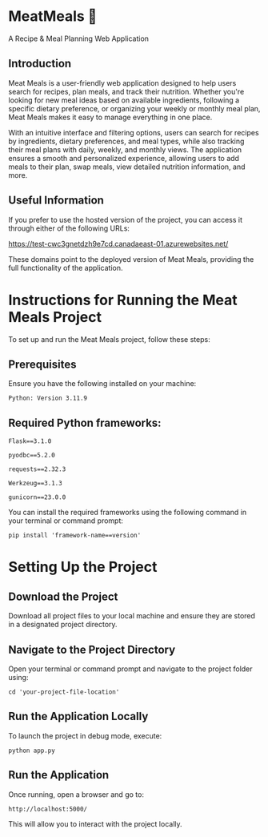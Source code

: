 # MeatMeals 🍖

A Recipe & Meal Planning Web Application

## Introduction

Meat Meals is a user-friendly web application designed to help users search for recipes, plan meals, and track their nutrition. Whether you're looking for new meal ideas based on available ingredients, following a specific dietary preference, or organizing your weekly or monthly meal plan, Meat Meals makes it easy to manage everything in one place.

With an intuitive interface and filtering options, users can search for recipes by ingredients, dietary preferences, and meal types, while also tracking their meal plans with daily, weekly, and monthly views. The application ensures a smooth and personalized experience, allowing users to add meals to their plan, swap meals, view detailed nutrition information, and more.

## Useful Information

If you prefer to use the hosted version of the project, you can access it through either of the following URLs:

https://test-cwc3gnetdzh9e7cd.canadaeast-01.azurewebsites.net/

These domains point to the deployed version of Meat Meals, providing the full functionality of the application.

# Instructions for Running the Meat Meals Project

To set up and run the Meat Meals project, follow these steps:

##  Prerequisites
Ensure you have the following installed on your machine:

```
Python: Version 3.11.9
```

## Required Python frameworks:

```
Flask==3.1.0

pyodbc==5.2.0

requests==2.32.3

Werkzeug==3.1.3

gunicorn==23.0.0
```

You can install the required frameworks using the following command in your terminal or command prompt:

```
pip install 'framework-name==version'
```

# Setting Up the Project
## Download the Project

Download all project files to your local machine and ensure they are stored in a designated project directory.

## Navigate to the Project Directory

Open your terminal or command prompt and navigate to the project folder using:
```
cd 'your-project-file-location'
```

## Run the Application Locally

To launch the project in debug mode, execute:
```
python app.py
```

## Run the Application

Once running, open a browser and go to:
```
http://localhost:5000/
```

This will allow you to interact with the project locally.

